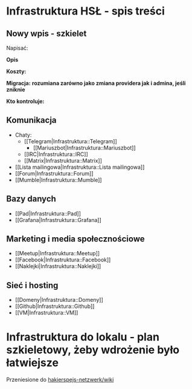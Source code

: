 # Infrastruktura HSŁ - spis treści

## Nowy wpis - szkielet

Napisać:

**Opis**

**Koszty:**

**Migracja:** __rozumiana zarówno jako zmiana providera jak i admina, jeśli zniknie__

**Kto kontroluje:**

## Komunikacja

 * Chaty:
     * [[Telegram|Infrastruktura::Telegram]]
        * [[Mariuszbot|Infrastruktura::Mariuszbot]]
     * [[IRC|Infrastruktura::IRC]]
     * [[Matrix|Infrastruktura::Matrix]]
 * [[Lista mailingowa|Infrastruktura::Lista mailingowa]]
 * [[Forum|Infrastruktura::Forum]]
 * [[Mumble|Infrastruktura::Mumble]]

## Bazy danych

 * [[Pad|Infrastruktura::Pad]]
 * [[Grafana|Infrastruktura::Grafana]]

## Marketing i media społecznościowe

 * [[Meetup|Infrastruktura::Meetup]]
 * [[Facebook|Infrastruktura::Facebook]]
 * [[Naklejki|Infrastruktura::Naklejki]]

## Sieć i hosting

 * [[Domeny|Infrastruktura::Domeny]]
 * [[Github|Infrastruktura::Github]]
 * [[VM|Infrastruktura::VM]]

# Infrastruktura do lokalu - plan szkieletowy, żeby wdrożenie było łatwiejsze

Przeniesione do [hakierspejs-netzwerk/wiki](http://www.github.com/hakierspejs/hakierspejs-netzwerk/wiki)
